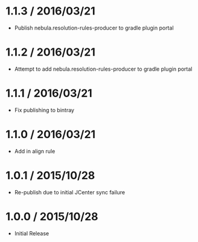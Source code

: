 1.1.3 / 2016/03/21
==================
- Publish nebula.resolution-rules-producer to gradle plugin portal

1.1.2 / 2016/03/21
==================
- Attempt to add nebula.resolution-rules-producer to gradle plugin portal

1.1.1 / 2016/03/21
==================
- Fix publishing to bintray

1.1.0 / 2016/03/21
==================
- Add in align rule

1.0.1 / 2015/10/28
==================
- Re-publish due to initial JCenter sync failure

1.0.0 / 2015/10/28
==================
- Initial Release
